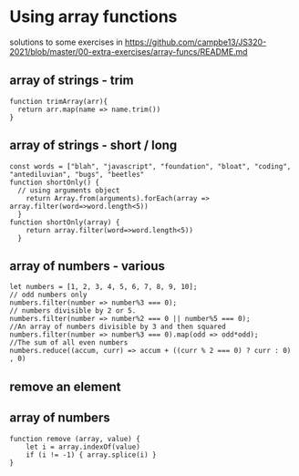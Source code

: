 # Using array functions
solutions to some exercises in https://github.com/campbe13/JS320-2021/blob/master/00-extra-exercises/array-funcs/README.md

## array of strings  - trim
```
function trimArray(arr){
  return arr.map(name => name.trim())
}
```
## array of strings - short / long 
```
const words = ["blah", "javascript", "foundation", "bloat", "coding", "antediluvian", "bugs", "beetles"
function shortOnly() {
  // using arguments object
	return Array.from(arguments).forEach(array => array.filter(word=>word.length<5))
  }
function shortOnly(array) {
	return array.filter(word=>word.length<5))
  }

 ```
## array of numbers - various
```
let numbers = [1, 2, 3, 4, 5, 6, 7, 8, 9, 10];
// odd numbers only
numbers.filter(number => number%3 === 0);
// numbers divisible by 2 or 5.
numbers.filter(number => number%2 === 0 || number%5 === 0);
//An array of numbers divisible by 3 and then squared 
numbers.filter(number => number%3 === 0).map(odd => odd*odd);
//The sum of all even numbers 
numbers.reduce((accum, curr) => accum + ((curr % 2 === 0) ? curr : 0) , 0)
```
## remove an element
## array of numbers 
```
function remove (array, value) {
    let i = array.indexOf(value)
    if (i != -1) { array.splice(i) }
}
```

